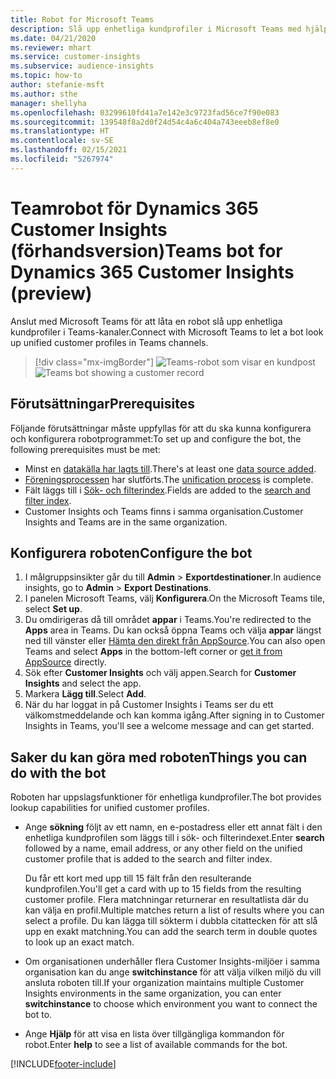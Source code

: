 ```yaml
---
title: Robot for Microsoft Teams
description: Slå upp enhetliga kundprofiler i Microsoft Teams med hjälp av en robot.
ms.date: 04/21/2020
ms.reviewer: mhart
ms.service: customer-insights
ms.subservice: audience-insights
ms.topic: how-to
author: stefanie-msft
ms.author: sthe
manager: shellyha
ms.openlocfilehash: 03299610fd41a7e142e3c9723fad56ce7f90e083
ms.sourcegitcommit: 139548f8a2d0f24d54c4a6c404a743eeeb8ef8e0
ms.translationtype: HT
ms.contentlocale: sv-SE
ms.lasthandoff: 02/15/2021
ms.locfileid: "5267974"
---
```

# <a name="teams-bot-for-dynamics-365-customer-insights-preview"></a><span data-ttu-id="37a71-103">Teamrobot för Dynamics 365 Customer Insights (förhandsversion)</span><span class="sxs-lookup"><span data-stu-id="37a71-103">Teams bot for Dynamics 365 Customer Insights (preview)</span></span>

<span data-ttu-id="37a71-104">Anslut med Microsoft Teams för att låta en robot slå upp enhetliga kundprofiler i Teams-kanaler.</span><span class="sxs-lookup"><span data-stu-id="37a71-104">Connect with Microsoft Teams to let a bot look up unified customer profiles in Teams channels.</span></span>

> [!div class="mx-imgBorder"]
> <span data-ttu-id="37a71-105">![Teams-robot som visar en kundpost](media/teams-bot.png "Teams-robot som visar en kundpost")</span><span class="sxs-lookup"><span data-stu-id="37a71-105">![Teams bot showing a customer record](media/teams-bot.png "Teams bot showing a customer record")</span></span>

## <a name="prerequisites"></a><span data-ttu-id="37a71-106">Förutsättningar</span><span class="sxs-lookup"><span data-stu-id="37a71-106">Prerequisites</span></span>

<span data-ttu-id="37a71-107">Följande förutsättningar måste uppfyllas för att du ska kunna konfigurera och konfigurera robotprogrammet:</span><span class="sxs-lookup"><span data-stu-id="37a71-107">To set up and configure the bot, the following prerequisites must be met:</span></span>

- <span data-ttu-id="37a71-108">Minst en [datakälla har lagts till](data-sources.md).</span><span class="sxs-lookup"><span data-stu-id="37a71-108">There's at least one [data source added](data-sources.md).</span></span>
- <span data-ttu-id="37a71-109">[Föreningsprocessen](data-unification.md) har slutförts.</span><span class="sxs-lookup"><span data-stu-id="37a71-109">The [unification process](data-unification.md) is complete.</span></span>
- <span data-ttu-id="37a71-110">Fält läggs till i [Sök- och filterindex](search-filter-index.md).</span><span class="sxs-lookup"><span data-stu-id="37a71-110">Fields are added to the [search and filter index](search-filter-index.md).</span></span>
- <span data-ttu-id="37a71-111">Customer Insights och Teams finns i samma organisation.</span><span class="sxs-lookup"><span data-stu-id="37a71-111">Customer Insights and Teams are in the same organization.</span></span>

## <a name="configure-the-bot"></a><span data-ttu-id="37a71-112">Konfigurera roboten</span><span class="sxs-lookup"><span data-stu-id="37a71-112">Configure the bot</span></span>

1. <span data-ttu-id="37a71-113">I målgruppsinsikter går du till **Admin** > **Exportdestinationer**.</span><span class="sxs-lookup"><span data-stu-id="37a71-113">In audience insights, go to **Admin** > **Export Destinations**.</span></span>
1. <span data-ttu-id="37a71-114">I panelen Microsoft Teams, välj **Konfigurera**.</span><span class="sxs-lookup"><span data-stu-id="37a71-114">On the Microsoft Teams tile, select **Set up**.</span></span>
1. <span data-ttu-id="37a71-115">Du omdirigeras då till området **appar** i Teams.</span><span class="sxs-lookup"><span data-stu-id="37a71-115">You're redirected to the **Apps** area in Teams.</span></span> <span data-ttu-id="37a71-116">Du kan också öppna Teams och välja **appar** längst ned till vänster eller [Hämta den direkt från AppSource](https://go.microsoft.com/fwlink/?linkid=2124104).</span><span class="sxs-lookup"><span data-stu-id="37a71-116">You can also open Teams and select **Apps** in the bottom-left corner or [get it from AppSource](https://go.microsoft.com/fwlink/?linkid=2124104) directly.</span></span>
1. <span data-ttu-id="37a71-117">Sök efter **Customer Insights** och välj appen.</span><span class="sxs-lookup"><span data-stu-id="37a71-117">Search for **Customer Insights** and select the app.</span></span>
1. <span data-ttu-id="37a71-118">Markera **Lägg till**.</span><span class="sxs-lookup"><span data-stu-id="37a71-118">Select **Add**.</span></span>
1. <span data-ttu-id="37a71-119">När du har loggat in på Customer Insights i Teams ser du ett välkomstmeddelande och kan komma igång.</span><span class="sxs-lookup"><span data-stu-id="37a71-119">After signing in to Customer Insights in Teams, you'll see a welcome message and can get started.</span></span>

## <a name="things-you-can-do-with-the-bot"></a><span data-ttu-id="37a71-120">Saker du kan göra med roboten</span><span class="sxs-lookup"><span data-stu-id="37a71-120">Things you can do with the bot</span></span>

<span data-ttu-id="37a71-121">Roboten har uppslagsfunktioner för enhetliga kundprofiler.</span><span class="sxs-lookup"><span data-stu-id="37a71-121">The bot provides lookup capabilities for unified customer profiles.</span></span>

- <span data-ttu-id="37a71-122">Ange **sökning** följt av ett namn, en e-postadress eller ett annat fält i den enhetliga kundprofilen som läggs till i sök- och filterindexet.</span><span class="sxs-lookup"><span data-stu-id="37a71-122">Enter **search** followed by a name, email address, or any other field on the unified customer profile that is added to the search and filter index.</span></span>

  <span data-ttu-id="37a71-123">Du får ett kort med upp till 15 fält från den resulterande kundprofilen.</span><span class="sxs-lookup"><span data-stu-id="37a71-123">You'll get a card with up to 15 fields from the resulting customer profile.</span></span> <span data-ttu-id="37a71-124">Flera matchningar returnerar en resultatlista där du kan välja en profil.</span><span class="sxs-lookup"><span data-stu-id="37a71-124">Multiple matches return a list of results where you can select a profile.</span></span> <span data-ttu-id="37a71-125">Du kan lägga till sökterm i dubbla citattecken för att slå upp en exakt matchning.</span><span class="sxs-lookup"><span data-stu-id="37a71-125">You can add the search term in double quotes to look up an exact match.</span></span>

- <span data-ttu-id="37a71-126">Om organisationen underhåller flera Customer Insights-miljöer i samma organisation kan du ange **switchinstance** för att välja vilken miljö du vill ansluta roboten till.</span><span class="sxs-lookup"><span data-stu-id="37a71-126">If your organization maintains multiple Customer Insights environments in the same organization, you can enter **switchinstance** to choose which environment you want to connect the bot to.</span></span>

- <span data-ttu-id="37a71-127">Ange **Hjälp** för att visa en lista över tillgängliga kommandon för robot.</span><span class="sxs-lookup"><span data-stu-id="37a71-127">Enter **help** to see a list of available commands for the bot.</span></span>  


[!INCLUDE[footer-include](../includes/footer-banner.md)]